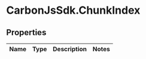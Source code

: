 # CarbonJsSdk.ChunkIndex

## Properties

Name | Type | Description | Notes
------------ | ------------- | ------------- | -------------


